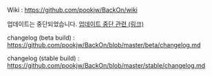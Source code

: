 Wiki : https://github.com/pookjw/BackOn/wiki

업데이트는 중단되었습니다. [업데이트 중단 관련 (링크)](https://github.com/pookjw/BackOn/wiki/업데이트-중단-관련)

changelog (beta build) : https://github.com/pookjw/BackOn/blob/master/beta/changelog.md

changelog (stable build) : https://github.com/pookjw/BackOn/blob/master/stable/changelog.md